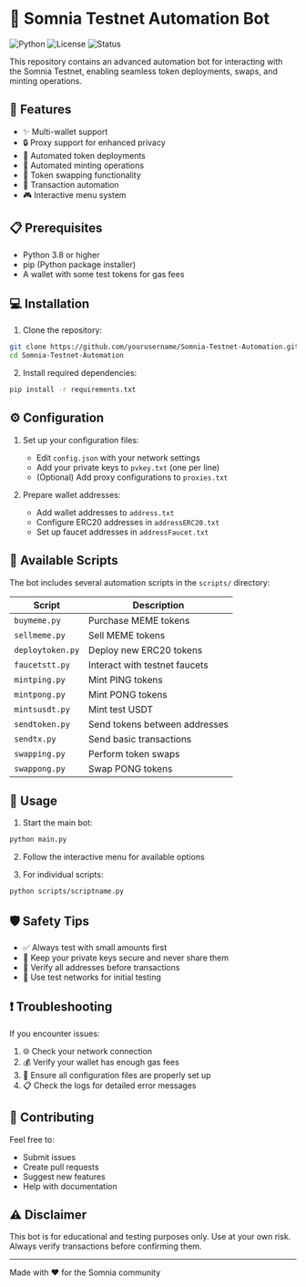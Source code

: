 # 🤖 Somnia Testnet Automation Bot

![Python](https://img.shields.io/badge/Python-3.8%2B-blue)
![License](https://img.shields.io/badge/License-MIT-green)
![Status](https://img.shields.io/badge/Status-Active-success)

This repository contains an advanced automation bot for interacting with the Somnia Testnet, enabling seamless token deployments, swaps, and minting operations.

## 🚀 Features

- ✨ Multi-wallet support
- 🔒 Proxy support for enhanced privacy
- 📝 Automated token deployments
- 🎯 Automated minting operations
- 💱 Token swapping functionality
- 🤖 Transaction automation
- 🎮 Interactive menu system

## 📋 Prerequisites

- Python 3.8 or higher
- pip (Python package installer)
- A wallet with some test tokens for gas fees

## 💻 Installation

1. Clone the repository:
```bash
git clone https://github.com/yourusername/Somnia-Testnet-Automation.git
cd Somnia-Testnet-Automation
```

2. Install required dependencies:
```bash
pip install -r requirements.txt
```

## ⚙️ Configuration

1. Set up your configuration files:
   - Edit `config.json` with your network settings
   - Add your private keys to `pvkey.txt` (one per line)
   - (Optional) Add proxy configurations to `proxies.txt`

2. Prepare wallet addresses:
   - Add wallet addresses to `address.txt`
   - Configure ERC20 addresses in `addressERC20.txt`
   - Set up faucet addresses in `addressFaucet.txt`

## 📜 Available Scripts

The bot includes several automation scripts in the `scripts/` directory:

| Script | Description |
|--------|-------------|
| `buymeme.py` | Purchase MEME tokens |
| `sellmeme.py` | Sell MEME tokens |
| `deploytoken.py` | Deploy new ERC20 tokens |
| `faucetstt.py` | Interact with testnet faucets |
| `mintping.py` | Mint PING tokens |
| `mintpong.py` | Mint PONG tokens |
| `mintsusdt.py` | Mint test USDT |
| `sendtoken.py` | Send tokens between addresses |
| `sendtx.py` | Send basic transactions |
| `swapping.py` | Perform token swaps |
| `swappong.py` | Swap PONG tokens |

## 🎯 Usage

1. Start the main bot:
```bash
python main.py
```

2. Follow the interactive menu for available options

3. For individual scripts:
```bash
python scripts/scriptname.py
```

## 🛡️ Safety Tips

- ✅ Always test with small amounts first
- 🔐 Keep your private keys secure and never share them
- 👀 Verify all addresses before transactions
- 🧪 Use test networks for initial testing

## ❗ Troubleshooting

If you encounter issues:
1. 🌐 Check your network connection
2. 💰 Verify your wallet has enough gas fees
3. 📝 Ensure all configuration files are properly set up
4. 📋 Check the logs for detailed error messages

## 🤝 Contributing

Feel free to:
- Submit issues
- Create pull requests
- Suggest new features
- Help with documentation

## ⚠️ Disclaimer

This bot is for educational and testing purposes only. Use at your own risk. Always verify transactions before confirming them.

---
Made with ❤️ for the Somnia community

